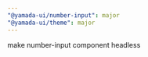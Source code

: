 ```yaml
---
"@yamada-ui/number-input": major
"@yamada-ui/theme": major
---
```


make number-input component headless
